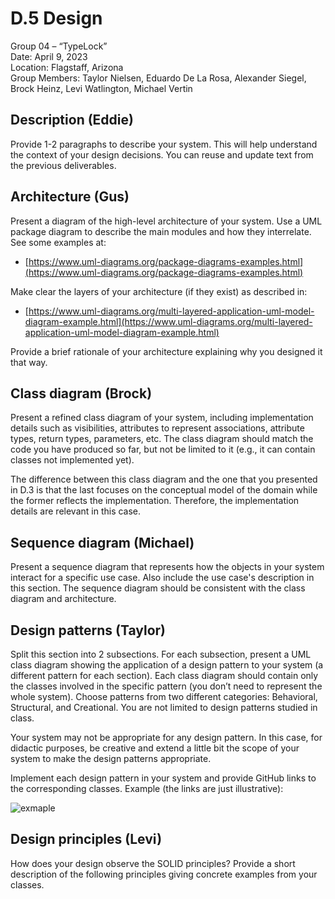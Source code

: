 # D.5 Design

Group 04 – “TypeLock”\
Date: April 9, 2023\
Location: Flagstaff, Arizona\
Group Members: Taylor Nielsen, Eduardo De La Rosa, Alexander Siegel, Brock Heinz, Levi Watlington, Michael Vertin

## Description (Eddie)

Provide 1-2 paragraphs to describe your system. This will help understand the context of your design decisions. You can reuse and update text from the previous deliverables.

## Architecture (Gus)

Present a diagram of the high-level architecture of your system. Use a UML package diagram to describe the main modules and how they interrelate.
See some examples at:

- [https://www.uml-diagrams.org/package-diagrams-examples.html](https://www.uml-diagrams.org/package-diagrams-examples.html)

Make clear the layers of your architecture (if they exist) as described in:

- [https://www.uml-diagrams.org/multi-layered-application-uml-model-diagram-example.html](https://www.uml-diagrams.org/multi-layered-application-uml-model-diagram-example.html)

Provide a brief rationale of your architecture explaining why you designed it that way.

## Class diagram (Brock)

Present a refined class diagram of your system, including implementation details such as visibilities, attributes to represent associations, attribute types, return types, parameters, etc. The class diagram should match the code you have produced so far, but not be limited to it (e.g., it can contain classes not implemented yet).

The difference between this class diagram and the one that you presented in D.3 is that the last focuses on the conceptual model of the domain while the former reflects the implementation. Therefore, the implementation details are relevant in this case.

## Sequence diagram (Michael)

Present a sequence diagram that represents how the objects in your system interact for a specific use case. Also include the use case's description in this section. The sequence diagram should be consistent with the class diagram and architecture.

## Design patterns (Taylor)

Split this section into 2 subsections. For each subsection, present a UML class diagram showing the application of a design pattern to your system (a different pattern for each section). Each class diagram should contain only the classes involved in the specific pattern (you don’t need to represent the whole system). Choose patterns from two different categories: Behavioral, Structural, and Creational. You are not limited to design patterns studied in class.

Your system may not be appropriate for any design pattern. In this case, for didactic purposes, be creative and extend a little bit the scope of your system to make the design patterns appropriate.

Implement each design pattern in your system and provide GitHub links to the corresponding classes. Example (the links are just illustrative):

![exmaple](https://cdn.discordapp.com/attachments/1093988004302950531/1093988073316044971/Screenshot_2023-04-07_at_12.57.17_PM.jpg)

## Design principles (Levi)

How does your design observe the SOLID principles? Provide a short description of the following principles giving concrete examples from your classes.
